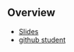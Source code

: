 ## Overview

- [Slides](http://bit.ly/react-basics)
- [github student](https://education.github.com/pack)
